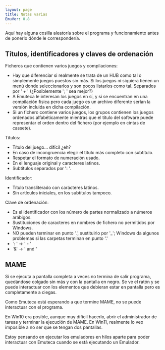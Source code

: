 ```yaml
---
layout: page
title: Notas varias
EmuVer: 0.8
---
```


Aquí hay alguna cosilla aleatoría sobre el programa y funcionamiento antes de ponerlo dónde le correspondería.

## Títulos, identificadores y claves de ordenación ##

Ficheros que contienen varios juegos y compilaciones:
  * Hay que diferenciar si realmente se trata de un HUB como tal o simplemente juegos puestos sin más. Si los juegos ni siquiera tienen un menú donde seleccionarlos y son pocos listarlos como tal. Separados por ' + ' (¿Posiblemente '; ' sea mejor?)
  * A Emuteca le interesan los juegos en sí, y si se encuentran en una compilación física pero cada juego es un archivo diferente serían la versión incluida en dicha compilación.
  * Si un fichero contiene varios juegos, los grupos contienen los juegos ordenados alfabéticamente mientras que el título del software puede representar el orden dentro del fichero (por ejemplo en cintas de cassete).
  
Títulos:
  * Título del juego... difícil ¿eh?
  * En caso de incongruencia elegir el título más completo con subtítulo.
  * Respetar el formato de numeración usado.
  * En el lenguaje original y caracteres latinos.
  * Subtítulos separados por ': '.
  
Identificador:
  * Título transliterado con carácteres latinos.
  * Sin artículos iniciales, en los subtítulos tampoco.
  
Clave de ordenación:
  * Es el identificador con los número de partes normalizado a números arábigos.
  * Sustituciones de caracteres en nombres de fichero no permitidos por Windows.
  * NO pueden terminar en punto '.', sustituirlo por '_'; Windows da algunos problemas si las carpetas terminan en punto '.'
  * ': ' → ' - '
  * '&' → ' and '
  
## MAME ##

Si se ejecuta a pantalla completa a veces no termina de salir programa, quedándose colgado sin más y con la pantalla en negro. Se ve el ratón y se puede interactuar con los elementos que debieran estar en pantalla pero es completamente a ciegas.

Como Emuteca está esperando a que termine MAME, no se puede interactuar con el programa.

En Win10 era posible, aunque muy difícil hacerlo, abrir el administrador de tareas y terminar la ejecución de MAME. En Win11, realmente lo veo imposible a no ser que se tengan dos pantallas.

Estoy pensando en ejecutar los emuladores en hilos aparte para poder interactuar con Emuteca cuando se está ejecutando un Emulador.